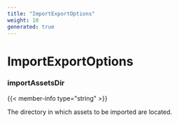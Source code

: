 ```yaml
---
title: "ImportExportOptions"
weight: 10
generated: true
---
```

<!-- This file was generated from the Vendure TypeScript source. Do not modify. Instead, re-run "generate-docs" -->


# ImportExportOptions



### importAssetsDir

{{< member-info type="string" >}}

The directory in which assets to be imported are located.

